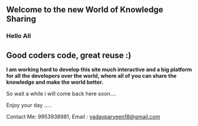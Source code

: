 ## Welcome to the new World of Knowledge Sharing

### Hello All
## Good coders code, great reuse :) ##

<b>I am working hard to develop this site much interactive and a big platform for all the developers over the world, where all of you can share the knowledge and make the world better.</b>

So wait a while i will come back here soon....

Enjoy your day .....

Contact Me: 9953938981, Email : yadavparveen18@gmail.com
